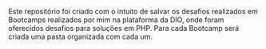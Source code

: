 Este repositório foi criado com o intuito de salvar os desafios realizados em Bootcamps realizados por mim na plataforma da DIO, onde foram oferecidos desafios para soluções em PHP. Para cada Bootcamp será criada uma pasta organizada com cada um.
